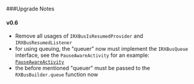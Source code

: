 ###Upgrade Notes

#### v0.6
* Remove all usages of `IRXBusIsResumedProvider` and `IRXBusResumedListener`
* for using queuing, the "queuer" now must implement the `IRXBusQueue` interface, see the `PauseAwareActivity` for an example:  [`PauseAwareActivity`](https://github.com/MFlisar/RXBus/blob/master/demo/src/main/java/com/michaelflisar/rxbus/demo/PauseAwareActivity.java)
* the before mentioned "queuer" must be passed to the `RXBusBuilder.queue` function now
